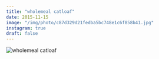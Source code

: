 ```yaml
---
title: "wholemeal catloaf"
date: 2015-11-15
image: "/img/photo/c87d329d21fedba5bc748e1c6f858b41.jpg"
instagram: true
draft: false
---
```


![wholemeal catloaf](/img/photo/c87d329d21fedba5bc748e1c6f858b41.jpg)
